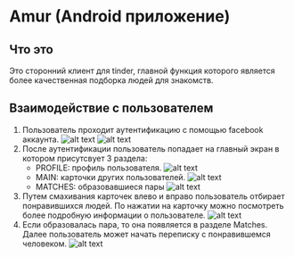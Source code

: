 # Amur (Android приложение)
## Что это
Это сторонний клиент для tinder, главной функция которого является более качественная подборка людей для знакомств.
## Взаимодействие с пользователем
1. Пользователь проходит аутентификацию с помощью facebook аккаунта.
	![alt text](https://github.com/shaurmabecon/images/blob/master/Screen%20Shot%202018-06-06%20at%201.12.43%20PM.png)
	![alt text](https://github.com/shaurmabecon/images/blob/master/Screen%20Shot%202018-06-06%20at%201.13.08%20PM.png)
2. После аутентификации пользователь попадает на главный экран в котором присутсвует 3 раздела:
	* PROFILE: профиль пользователя.
	![alt text](https://github.com/shaurmabecon/images/blob/master/Screen%20Shot%202018-06-06%20at%201.20.03%20PM.png)
	* MAIN: карточки других пользователей.
	![alt text](https://github.com/shaurmabecon/images/blob/master/Screen%20Shot%202018-06-06%20at%201.37.26%20PM.png)
	* MATCHES: образовавшиеся пары
	![alt text](https://github.com/shaurmabecon/images/blob/master/Screen%20Shot%202018-06-06%20at%201.22.41%20PM.png)
3. Путем смахивания карточек влево и вправо пользователь отбирает понравившихся людей. По нажатии на карточку можно посмотреть более подробную информации о пользователе.
	![alt text](https://github.com/shaurmabecon/images/blob/master/Screen%20Shot%202018-06-06%20at%201.37.42%20PM.png)
4. Если образовалась пара, то она появляется в разделе Matches. Далее пользователь может начать переписку с понравившемся человеком.
	![alt text](https://github.com/shaurmabecon/images/blob/master/Screen%20Shot%202018-06-06%20at%201.22.58%20PM.png)

